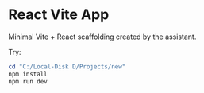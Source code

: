 # React Vite App

Minimal Vite + React scaffolding created by the assistant.

Try:

```powershell
cd "C:/Local-Disk D/Projects/new"
npm install
npm run dev
```
